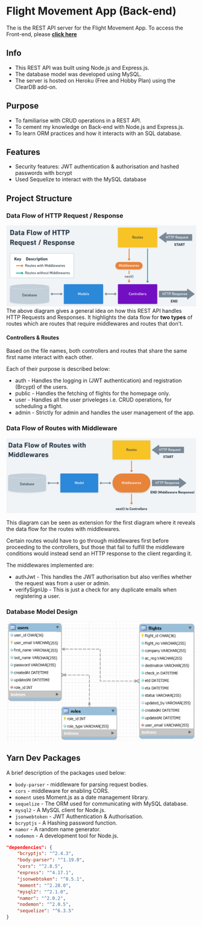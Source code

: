# Flight Movement App (Back-end)

The is the REST API server for the Flight Movement App. To access the Front-end, please [**click here**](https://github.com/devchia254/flight-movement-app-v1)

## Info

- This REST API was built using Node.js and Express.js.
- The database model was developed using MySQL.
- The server is hosted on Heroku (Free and Hobby Plan) using the ClearDB add-on.

## Purpose

- To familiarise with CRUD operations in a REST API.
- To cement my knowledge on Back-end with Node.js and Express.js.
- To learn ORM practices and how it interacts with an SQL database.

## Features

- Security features: JWT authentication & authorisation and hashed passwords with bcrypt
- Used Sequelize to interact with the MySQL database

## Project Structure

### Data Flow of HTTP Request / Response

![HTTP Flow](./readme_assets/httpflow.png)
The above diagram gives a general idea on how this REST API handles HTTP Requests and Responses. It highlights the data flow for **two types** of routes which are routes that require middlewares and routes that don't.

#### Controllers & Routes

Based on the file names, both controllers and routes that share the same first name interact with each other.

Each of their purpose is described below:

- auth - Handles the logging in (JWT authentication) and registration (Brcypt) of the users.
- public - Handles the fetching of flights for the homepage only.
- user - Handles all the user priveleges i.e. CRUD operations, for scheduling a flight.
- admin - Strictly for admin and handles the user management of the app.

### Data Flow of Routes with Middleware

![Middleware Flow](./readme_assets/middlewareflow.png)

This diagram can be seen as extension for the first diagram where it reveals the data flow for the routes with middlewares.

Certain routes would have to go through middlewares first before proceeding to the controllers, but those that fail to fulfill the middleware conditions would instead send an HTTP response to the client regarding it.

The middlewares implemented are:

- authJwt - This handles the JWT authorisation but also verifies whether the request was from a user or admin.
- verifySignUp - This is just a check for any duplicate emails when registering a user.

### Database Model Design

![Database Model](./readme_assets/dbdesign.png)

## Yarn Dev Packages

A brief description of the packages used below:

- `body-parser` - middleware for parsing request bodies.
- `cors` - middleware for enabling CORS.
- `moment` uses Moment.js as a date management library.
- `sequelize` - The ORM used for communicating with MySQL database.
- `mysql2` - A MySQL client for Node.js.
- `jsonwebtoken` - JWT Authentication & Authorisation.
- `bcryptjs` - A Hashing password function.
- `namor` - A random name generator.
- `nodemon` - A development tool for Node.js.

```json
"dependencies": {
    "bcryptjs": "^2.4.3",
    "body-parser": "^1.19.0",
    "cors": "^2.8.5",
    "express": "^4.17.1",
    "jsonwebtoken": "^8.5.1",
    "moment": "^2.28.0",
    "mysql2": "^2.1.0",
    "namor": "^2.0.2",
    "nodemon": "^2.0.5",
    "sequelize": "^6.3.5"
}
```
